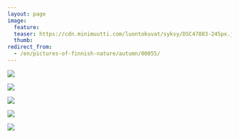 ```yaml
---
layout: page
image:
  feature:
  teaser: https://cdn.minimuutti.com/luontokuvat/syksy/DSC47883-245px.jpg
  thumb:
redirect_from:
  - /en/pictures-of-finnish-nature/autumn/00055/
---
```


![](https://cdn.minimuutti.com/luontokuvat/syksy/DSC47842-800px.jpg)

![](https://cdn.minimuutti.com/luontokuvat/syksy/DSC47845-800px.jpg)

![](https://cdn.minimuutti.com/luontokuvat/syksy/DSC47863-800px.jpg)

![](https://cdn.minimuutti.com/luontokuvat/syksy/DSC47881-800px.jpg)

![](https://cdn.minimuutti.com/luontokuvat/syksy/DSC47883-800px.jpg)
